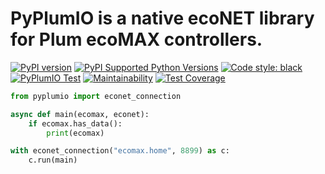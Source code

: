 # PyPlumIO is a native ecoNET library for Plum ecoMAX controllers.
[![PyPI version](https://badge.fury.io/py/PyPlumIO.svg)](https://badge.fury.io/py/PyPlumIO)
[![PyPI Supported Python Versions](https://img.shields.io/pypi/pyversions/pyplumio.svg)](https://pypi.python.org/pypi/pyplumio/)
[![Code style: black](https://img.shields.io/badge/code%20style-black-000000.svg)](https://github.com/psf/black)
[![PyPlumIO Test](https://github.com/denpamusic/PyPlumIO/actions/workflows/test.yml/badge.svg)](https://github.com/denpamusic/PyPlumIO/actions/workflows/test.yml)
[![Maintainability](https://api.codeclimate.com/v1/badges/9f275fbc50fe9082a909/maintainability)](https://codeclimate.com/github/denpamusic/PyPlumIO/maintainability)
[![Test Coverage](https://api.codeclimate.com/v1/badges/9f275fbc50fe9082a909/test_coverage)](https://codeclimate.com/github/denpamusic/PyPlumIO/test_coverage)

```python
from pyplumio import econet_connection

async def main(ecomax, econet):
    if ecomax.has_data():
        print(ecomax)

with econet_connection("ecomax.home", 8899) as c:
    c.run(main)
```

